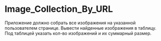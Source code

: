# Image_Collection_By_URL
Приложение должно собрать все изображения на указанной пользователем странице. Вывести найденные изображения в таблицу. Под таблицей указать кол-во изображений и их суммарный размер.
